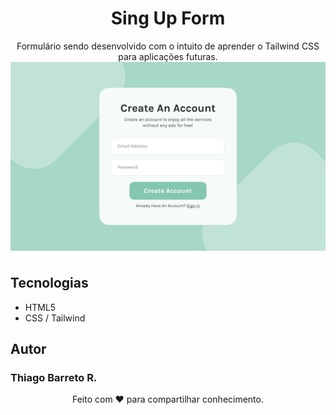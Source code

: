 <h1 align="center">Sing Up Form</h1>

<p align="center">Formulário sendo desenvolvido com o intuito de aprender o Tailwind CSS para aplicações futuras.

<img src="./img/cover.png" align="center"/>

#

## Tecnologias
- HTML5
- CSS / Tailwind

## Autor
### Thiago Barreto R.

<p align="center"> Feito com ❤️ para compartilhar conhecimento.</p>